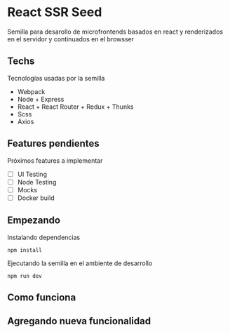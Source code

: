 # React SSR Seed
Semilla para desarollo de microfrontends basados en react y renderizados en el servidor y continuados en el browsser

## Techs
Tecnologías usadas por la semilla
- Webpack
- Node + Express
- React + React Router + Redux + Thunks
- Scss
- Axios

## Features pendientes
Próximos features a implementar
- [ ] UI Testing
- [ ] Node Testing
- [ ] Mocks
- [ ] Docker build

## Empezando
Instalando dependencias
```$xslt
npm install
```
Ejecutando la semilla en el ambiente de desarrollo
```$xslt
npm run dev
```
## Como funciona

## Agregando nueva funcionalidad
